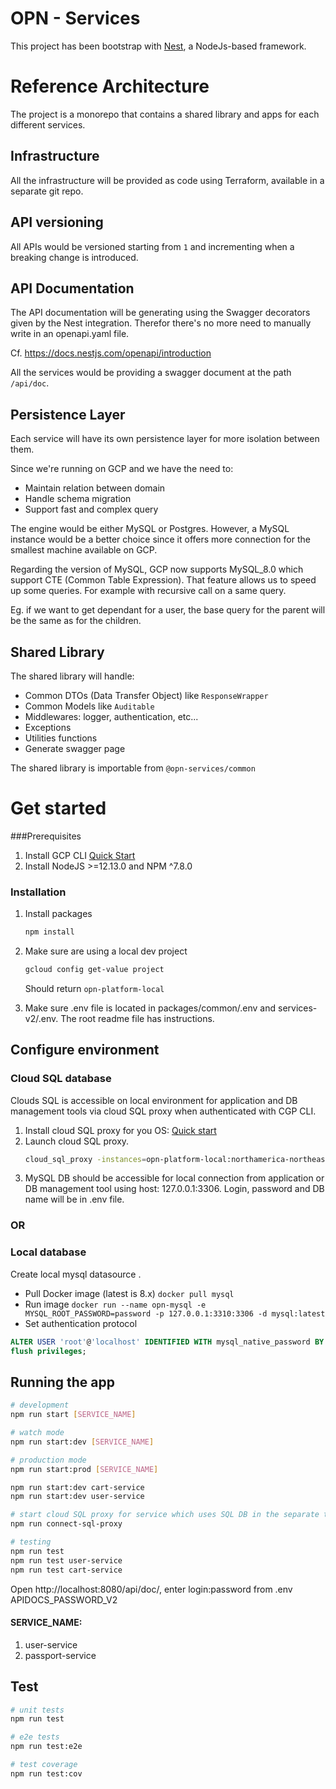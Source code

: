 # OPN - Services
This project has been bootstrap with [Nest](https://github.com/nestjs/nest), a NodeJs-based framework.

# Reference Architecture 
The project is a monorepo that contains a shared library and apps for each different services.

## Infrastructure
All the infrastructure will be provided as code using Terraform, available in a separate git repo.

## API versioning
All APIs would be versioned starting from `1` and incrementing when a breaking change is introduced.

## API Documentation
The API documentation will be generating using the Swagger decorators given by the Nest integration.
Therefor there's no more need to manually write in an openapi.yaml file.

Cf. https://docs.nestjs.com/openapi/introduction

All the services would be providing a swagger document at the path `/api/doc`.
 
## Persistence Layer
Each service will have its own persistence layer for more isolation between them.
 
Since we're running on GCP and we have the need to:
- Maintain relation between domain
- Handle schema migration
- Support fast and complex query

The engine would be either MySQL or Postgres. 
However, a MySQL instance would be a better choice since it offers more connection 
for the smallest machine available on GCP.

Regarding the version of MySQL, GCP now supports MySQL_8.0 which support CTE (Common Table Expression).
That feature allows us to speed up some queries. For example with recursive call on a same query. 

Eg. if we want to get dependant for a user, the base query for the parent will be the same as for the children. 

## Shared Library
The shared library will handle:
- Common DTOs (Data Transfer Object) like `ResponseWrapper`
- Common Models like `Auditable`
- Middlewares: logger, authentication, etc...
- Exceptions
- Utilities functions
- Generate swagger page

The shared library is importable from `@opn-services/common`

# Get started
###Prerequisites
1. Install GCP CLI [Quick Start](https://cloud.google.com/sdk/docs/quickstart) 
1. Install NodeJS >=12.13.0 and NPM ^7.8.0

### Installation
1. Install packages
    ```sh
    npm install
    ```
1. Make sure are using a local dev project
    ```sh
    gcloud config get-value project
    ```
    Should return `opn-platform-local`

1. Make sure .env file is located in packages/common/.env and services-v2/.env. The root readme file has instructions.


## Configure environment

### Cloud SQL database
Clouds SQL is accessible on local environment for application and DB management tools via cloud SQL proxy when authenticated with CGP CLI.
1. Install cloud SQL proxy for you OS: [Quick start](https://cloud.google.com/sql/docs/mysql/quickstart-proxy-test)
1. Launch cloud SQL proxy.
    ```sh
    cloud_sql_proxy -instances=opn-platform-local:northamerica-northeast1:opn-platform-db-server-local:sql-inst=tcp:3306
    ```
1. MySQL DB should be accessible for local connection from application or DB management tool using host: 127.0.0.1:3306. Login, password and DB name will be in .env file.
### OR
### Local database
Create local mysql datasource .
- Pull Docker image (latest is 8.x)
`docker pull mysql`
- Run image
`docker run --name opn-mysql -e MYSQL_ROOT_PASSWORD=password -p 127.0.0.1:3310:3306 -d mysql:latest`
- Set authentication protocol
```SQL
ALTER USER 'root'@'localhost' IDENTIFIED WITH mysql_native_password BY 'password';
flush privileges;
```
## Running the app

```sh
# development
npm run start [SERVICE_NAME]

# watch mode
npm run start:dev [SERVICE_NAME]

# production mode
npm run start:prod [SERVICE_NAME]

npm run start:dev cart-service
npm run start:dev user-service

# start cloud SQL proxy for service which uses SQL DB in the separate terminal:
npm run connect-sql-proxy

# testing
npm run test
npm run test user-service
npm run test cart-service
```
Open http://localhost:8080/api/doc/, enter login:password from .env APIDOCS_PASSWORD_V2

#### SERVICE_NAME:
1. user-service
1. passport-service

## Test

```sh
# unit tests
npm run test

# e2e tests
npm run test:e2e

# test coverage
npm run test:cov
```

